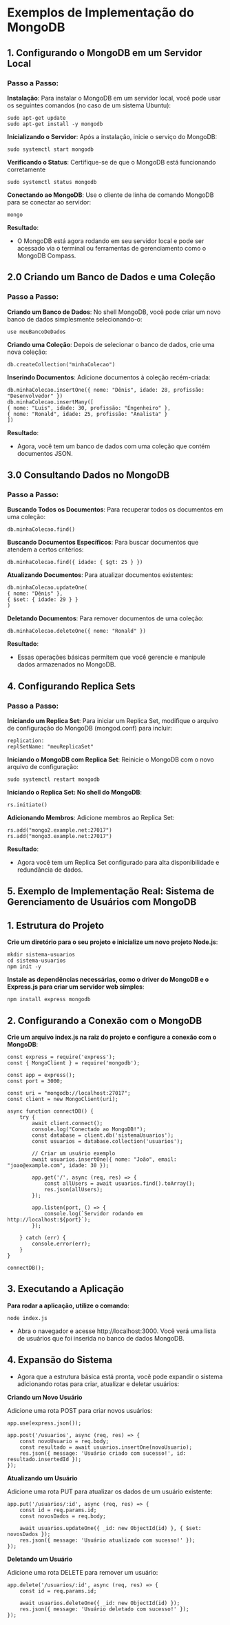 # Exemplos de Implementação do MongoDB

## 1. Configurando o MongoDB em um Servidor Local

### Passo a Passo:

**Instalação**: Para instalar o MongoDB em um servidor local, você pode usar os seguintes comandos (no caso de um sistema Ubuntu):

     
    sudo apt-get update
    sudo apt-get install -y mongodb


**Inicializando o Servidor**: Após a instalação, inicie o serviço do MongoDB:

    sudo systemctl start mongodb

**Verificando o Status**: Certifique-se de que o MongoDB está funcionando corretamente

    sudo systemctl status mongodb

**Conectando ao MongoDB**: Use o cliente de linha de comando MongoDB para se conectar ao servidor:

    mongo

**Resultado**:

- O MongoDB está agora rodando em seu servidor local e pode ser acessado via o terminal ou ferramentas de gerenciamento como o MongoDB Compass.

## 2.0 Criando um Banco de Dados e uma Coleção

### Passo a Passo:

**Criando um Banco de Dados**: No shell MongoDB, você pode criar um novo banco de dados simplesmente selecionando-o:

    use meuBancoDeDados

**Criando uma Coleção**: Depois de selecionar o banco de dados, crie uma nova coleção:

    db.createCollection("minhaColecao")

**Inserindo Documentos**: Adicione documentos à coleção recém-criada:

    db.minhaColecao.insertOne({ nome: "Dênis", idade: 28, profissão: "Desenvolvedor" })
    db.minhaColecao.insertMany([
    { nome: "Luis", idade: 30, profissão: "Engenheiro" },
    { nome: "Ronald", idade: 25, profissão: "Analista" }
    ])

**Resultado**:

- Agora, você tem um banco de dados com uma coleção que contém documentos JSON.

## 3.0 Consultando Dados no MongoDB

### Passo a Passo:

**Buscando Todos os Documentos**: Para recuperar todos os documentos em uma coleção:

    db.minhaColecao.find()

**Buscando Documentos Específicos**: Para buscar documentos que atendem a certos critérios:

    db.minhaColecao.find({ idade: { $gt: 25 } })

**Atualizando Documentos**: Para atualizar documentos existentes:

    db.minhaColecao.updateOne(
    { nome: "Dênis" },
    { $set: { idade: 29 } }
    )

**Deletando Documentos**: Para remover documentos de uma coleção:

    db.minhaColecao.deleteOne({ nome: "Ronald" })

**Resultado**:

 - Essas operações básicas permitem que você gerencie e manipule dados armazenados no MongoDB.

## 4. Configurando Replica Sets

### Passo a Passo:

**Iniciando um Replica Set**: Para iniciar um Replica Set, modifique o arquivo de configuração do MongoDB (mongod.conf) para incluir:

    replication:
    replSetName: "meuReplicaSet"

**Iniciando o MongoDB com Replica Set**: Reinicie o MongoDB com o novo arquivo de configuração:

    sudo systemctl restart mongodb

**Iniciando o Replica Set: No shell do MongoDB**:

    rs.initiate()

**Adicionando Membros**: Adicione membros ao Replica Set:

    rs.add("mongo2.example.net:27017")
    rs.add("mongo3.example.net:27017")

**Resultado**:

- Agora você tem um Replica Set configurado para alta disponibilidade e redundância de dados.


## 5. Exemplo de Implementação Real: Sistema de Gerenciamento de Usuários com MongoDB

## 1. Estrutura do Projeto

**Crie um diretório para o seu projeto e inicialize um novo projeto Node.js**:

    mkdir sistema-usuarios
    cd sistema-usuarios
    npm init -y

**Instale as dependências necessárias, como o driver do MongoDB e o Express.js para criar um servidor web simples**:

    npm install express mongodb

## 2. Configurando a Conexão com o MongoDB

**Crie um arquivo index.js na raiz do projeto e configure a conexão com o MongoDB**:

    const express = require('express');
    const { MongoClient } = require('mongodb');

    const app = express();
    const port = 3000;

    const uri = "mongodb://localhost:27017";
    const client = new MongoClient(uri);

    async function connectDB() {
        try {
            await client.connect();
            console.log("Conectado ao MongoDB!");
            const database = client.db('sistemaUsuarios');
            const usuarios = database.collection('usuarios');

            // Criar um usuário exemplo
            await usuarios.insertOne({ nome: "João", email: "joao@example.com", idade: 30 });

            app.get('/', async (req, res) => {
                const allUsers = await usuarios.find().toArray();
                res.json(allUsers);
            });

            app.listen(port, () => {
                console.log(`Servidor rodando em http://localhost:${port}`);
            });

        } catch (err) {
            console.error(err);
        }
    }

    connectDB();

## 3. Executando a Aplicação

**Para rodar a aplicação, utilize o comando**:

    node index.js

- Abra o navegador e acesse http://localhost:3000. Você verá uma lista de usuários que foi inserida no banco de dados MongoDB.

## 4. Expansão do Sistema

- Agora que a estrutura básica está pronta, você pode expandir o sistema adicionando rotas para criar, atualizar e deletar usuários:

**Criando um Novo Usuário**

Adicione uma rota POST para criar novos usuários:

    app.use(express.json());

    app.post('/usuarios', async (req, res) => {
        const novoUsuario = req.body;
        const resultado = await usuarios.insertOne(novoUsuario);
        res.json({ message: 'Usuário criado com sucesso!', id: resultado.insertedId });
    });

**Atualizando um Usuário**

Adicione uma rota PUT para atualizar os dados de um usuário existente:

    app.put('/usuarios/:id', async (req, res) => {
        const id = req.params.id;
        const novosDados = req.body;

        await usuarios.updateOne({ _id: new ObjectId(id) }, { $set: novosDados });
        res.json({ message: 'Usuário atualizado com sucesso!' });
    });

**Deletando um Usuário**

Adicione uma rota DELETE para remover um usuário:

    app.delete('/usuarios/:id', async (req, res) => {
        const id = req.params.id;

        await usuarios.deleteOne({ _id: new ObjectId(id) });
        res.json({ message: 'Usuário deletado com sucesso!' });
    });

